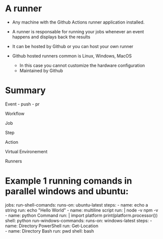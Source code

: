 # A runner
- Any machine with the Github Actions runner application installed.

- A runner is responsable for running your jobs whenever an event happens and displays back the results

- It can be hosted by Github or you can host your own runner

- Github hosted runners common is Linux, Windows, MacOS
    - In this case you cannot customize the hardware configuration
    - Maintained by Github


# Summary
Event
    - push
    - pr

Workflow

Job

Step

Action

Virtual Environement

Runners


# Example 1 running comands in parallel windows and ubuntu:
jobs:
  run-shell-comands:
    runs-on: ubuntu-latest
    steps:
      - name: echo a string
        run: echo "Hello World"
      - name: multiline script
        run: |
          node -v
          npm -v
      - name: python Command
        run: |
          import platform
          print(platform.processor())
        shell: python
  run-windows-commands: 
    runs-on: windows-latest
    steps:
      - name: Directory PowerShell
        run: Get-Location  
      - name: Directory Bash
        run: pwd
        shell: bash

